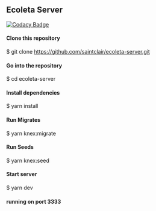 ## Ecoleta Server

[![Codacy Badge](https://api.codacy.com/project/badge/Grade/1f01b6ed979c4900913a52b5a1526927)](https://app.codacy.com/manual/saintclair/ecoleta-server?utm_source=github.com&utm_medium=referral&utm_content=saintclair/ecoleta-server&utm_campaign=Badge_Grade_Dashboard)

#### Clone this repository
$ git clone https://github.com/saintclair/ecoleta-server.git

#### Go into the repository
$ cd ecoleta-server

#### Install dependencies
$ yarn install

#### Run Migrates
$ yarn knex:migrate

#### Run Seeds
$ yarn knex:seed

#### Start server
$ yarn dev

#### running on port 3333
